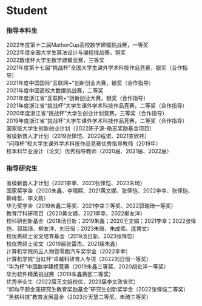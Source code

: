 ---
---

# Student

### 指导本科生
2022年度第十二届MathorCup高校数学建模挑战赛，一等奖    
2022年度全国大学生算法设计与编程挑战赛，铜奖   
2022数维杯大学生数学建模竞赛，三等奖   
2021年度第十七届“挑战杯”全国大学生课外学术科技作品竞赛，银奖（合作指导）   
2021年度中国国际“互联网+”创新创业大赛，银奖（合作指导）   
2021年度中国高校大数据挑战赛，二等奖  
2021年度浙江省“互联网+”创新创业大赛，银奖（合作指导）  
2021年度浙江省“挑战杯”大学生课外学术科技作品竞赛，二等奖（合作指导）  
2020年度浙江省“挑战杯”大学生创业计划竞赛，三等奖（合作指导）  
2019年度浙江省“挑战杯”大学生课外学术科技作品竞赛，二等奖（合作指导）   
国家级大学生创新创业计划（2022陈子源-皓志奖励基金项目）  
省级新苗人才计划（2019张怿恺、2020程诺、2021宣欣祎）  
“问鼎杯”校大学生课外学术科技作品竞赛优秀指导教师（2019年）   
校本科毕业设计（论文）优秀指导教师（2020届、2021届、2022届）   

### 指导研究生
省级新苗人才计划（2021李幸、2022张怿恺、2023朱琦）  
国家奖学金（2020朱鑫、李晴熙、2021黄文娜、张怿恺、2022李幸、张怿恺、靳峰哲、李文政）  
华为奖学金（2019朱鑫二等奖、2021李幸三等奖、2022郭瑞琦一等奖）  
教育厅科研项目（2020黄文娜、2021李幸、2022柳友洋）  
校科研创新基金（2018汤日新；2019朱鑫；2020王文娟；2021李幸；2022张怿恺、郭瑞琦、柳友洋、刘日恒；2023朱琦、朱成熙、庞博文）  
校优秀硕士论文培育基金（2019汤日新、2023张怿恺）  
校优秀硕士论文（2019届张雷杰、2021届朱鑫）  
计算机学院风云人物暨零跑汽车奖学金（2022李幸）   
计算机学院“当虹杯”卓越科研育人专项（2022刘日恒一等奖）   
“华为杯”中国数学建模竞赛（2019朱鑫三等奖、2020胡宏洋一等奖）   
华为软件精英挑战赛（2019朱鑫赛区二等奖）   
优秀毕业生（2022届王文娟校优、2023届李文政省优）   
“邱均平颜金莲研究生教育奖励基金”研究生创新奖学金（2022张怿恺二等奖）   
“黑格科技”教育发展基金（2023沙天慧二等奖、朱琦三等奖）   
